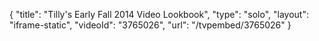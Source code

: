 {
    "title": "Tilly's Early Fall 2014 Video Lookbook",
    "type": "solo",
    "layout": "iframe-static",
    "videoId": "3765026",
    "url": "\/tvpembed\/3765026"
}